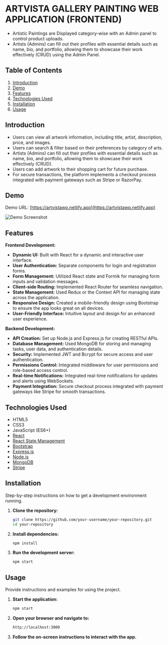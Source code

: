 # ARTVISTA GALLERY PAINTING WEB APPLICATION (FRONTEND)

- Artistic Paintings are Displayed category-wise with an Admin panel to control product uploads.
- Artists (Admins) can fill out their profiles with essential details such as name, bio, and portfolio, allowing them to showcase their work effectively (CRUD) using the Admin Panel.

## Table of Contents
1. [Introduction](#introduction)
2. [Demo](#demo)
3. [Features](#features)
4. [Technologies Used](#technologies-used)
5. [Installation](#installation)
6. [Usage](#usage)

## Introduction

- Users can view all artwork information, including title, artist, description, price, and images.
- Users can search & filter based on their preferences by category of arts.
- Artists (Admins) can fill out their profiles with essential details such as name, bio, and portfolio, allowing them to showcase their work effectively (CRUD).
- Users can add artwork to their shopping cart for future purchase.
- For secure transactions, the platform implements a checkout process integrated with payment gateways such as Stripe or RazorPay.

## Demo

Demo URL: [https://artvistawp.netlify.app](https://artvistawp.netlify.app)

![Demo Screenshot](https://github.com/JeganPeriasamy/Artvista-Frontend/assets/166896131/85b7834a-370b-4748-b38c-0ff63a66f243)

## Features

**Frontend Development:**
- **Dynamic UI:** Built with React for a dynamic and interactive user interface.
- **User Authentication:** Separate components for login and registration forms.
- **Form Management:** Utilized React state and Formik for managing form inputs and validation messages.
- **Client-side Routing:** Implemented React Router for seamless navigation.
- **State Management:** Used Redux or the Context API for managing state across the application.
- **Responsive Design:** Created a mobile-friendly design using Bootstrap to ensure the app looks great on all devices.
- **User-Friendly Interface:** Intuitive layout and design for an enhanced user experience.

**Backend Development:**
- **API Creation:** Set up Node.js and Express.js for creating RESTful APIs.
- **Database Management:** Used MongoDB for storing and managing tasks, user data, and authentication details.
- **Security:** Implemented JWT and Bcrypt for secure access and user authentication.
- **Permissions Control:** Integrated middleware for user permissions and role-based access control.
- **Real-time Notifications:** Integrated real-time notifications for updates and alerts using WebSockets.
- **Payment Integration:** Secure checkout process integrated with payment gateways like Stripe for smooth transactions.

## Technologies Used

- HTML5
- CSS3
- JavaScript (ES6+)
- [React](https://reactjs.org/)
- [React State Management](https://reactjs.org/)
- [Bootstrap](https://getbootstrap.com/)
- [Express.js](https://expressjs.com/)
- [Node.js](https://nodejs.org/)
- [MongoDB](https://mongodb.com/)
- [Stripe](https://stripe.com/)

## Installation

Step-by-step instructions on how to get a development environment running.

1. **Clone the repository:**
   ```sh
   git clone https://github.com/your-username/your-repository.git
   cd your-repository
   ```

2. **Install dependencies:**
   ```sh
   npm install
   ```

3. **Run the development server:**
   ```sh
   npm start
   ```

## Usage

Provide instructions and examples for using the project.

1. **Start the application:**
   ```sh
   npm start
   ```

2. **Open your browser and navigate to:**
   ```sh
   http://localhost:3000
   ```

3. **Follow the on-screen instructions to interact with the app.**

